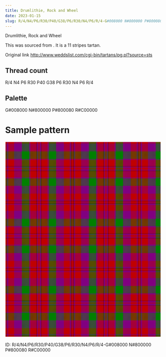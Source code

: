 ```yaml
---
title: Drumlithie, Rock and Wheel
date: 2023-01-15
slug: R/4/N4/P6/R30/P40/G38/P6/R30/N4/P6/R/4-G#008000 N#800000 P#800080 R#C00000
---
```

Drumlithie, Rock and Wheel

This was sourced from <no value>.  It is a 11 stripes tartan.

Original link http://www.weddslist.com/cgi-bin/tartans/pg.pl?source=sts

## Thread count
R/4 N4 P6 R30 P40 G38 P6 R30 N4 P6 R/4

## Palette
G#008000 N#800000 P#800080 R#C00000

# Sample pattern

![Tartan detail](tartan.png "R/4 N4 P6 R30 P40 G38 P6 R30 N4 P6 R/4 tartan")

ID: R/4/N4/P6/R30/P40/G38/P6/R30/N4/P6/R/4-G#008000 N#800000 P#800080 R#C00000